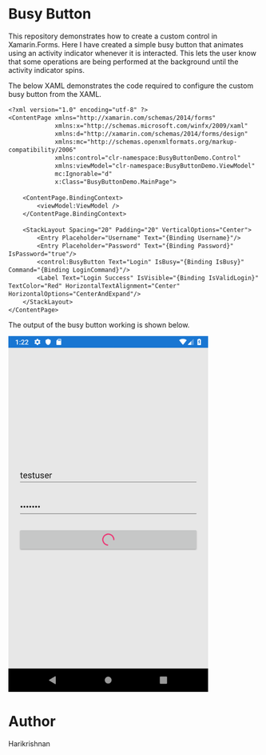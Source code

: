 Busy Button
================

This repository demonstrates how to create a custom control in Xamarin.Forms. Here I have created a simple busy button that animates using an activity indicator whenever it is interacted. This lets the user know that some operations are being performed at the background until the activity indicator spins.  

The below XAML demonstrates the code required to configure the custom busy button from the XAML. 

```xaml
<?xml version="1.0" encoding="utf-8" ?>
<ContentPage xmlns="http://xamarin.com/schemas/2014/forms"
             xmlns:x="http://schemas.microsoft.com/winfx/2009/xaml"
             xmlns:d="http://xamarin.com/schemas/2014/forms/design"
             xmlns:mc="http://schemas.openxmlformats.org/markup-compatibility/2006"
             xmlns:control="clr-namespace:BusyButtonDemo.Control"
             xmlns:viewModel="clr-namespace:BusyButtonDemo.ViewModel"
             mc:Ignorable="d"
             x:Class="BusyButtonDemo.MainPage">

    <ContentPage.BindingContext>
        <viewModel:ViewModel />
    </ContentPage.BindingContext>

    <StackLayout Spacing="20" Padding="20" VerticalOptions="Center">
        <Entry Placeholder="Username" Text="{Binding Username}"/>
        <Entry Placeholder="Password" Text="{Binding Password}" IsPassword="true"/>
        <control:BusyButton Text="Login" IsBusy="{Binding IsBusy}" Command="{Binding LoginCommand}"/>
        <Label Text="Login Success" IsVisible="{Binding IsValidLogin}" TextColor="Red" HorizontalTextAlignment="Center" HorizontalOptions="CenterAndExpand"/>
    </StackLayout>
</ContentPage>
```

The output of the busy button working is shown below. 

<img src="Screenshots/BusyButton.png" Width="400" />


Author
======
Harikrishnan
